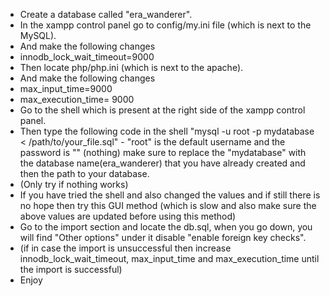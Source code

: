 * Create a database called "era_wanderer".
* In the xampp control panel go to config/my.ini file (which is next to the MySQL).
* And make the following changes
* innodb_lock_wait_timeout=9000
* Then locate php/php.ini (which is next to the apache).
* And make the following changes
* max_input_time=9000
* max_execution_time= 9000
* Go to the shell which is present at the right side of the xampp control panel.
* Then type the following code in the shell "mysql -u root -p mydatabase < /path/to/your_file.sql" - "root" is the default username and the password is "" (nothing) make sure to replace the "mydatabase" with the database name(era_wanderer) that you have already created and then the path to your database.
* (Only try if nothing works)
* If you have tried the shell and also changed the values and if still there is no hope then try this GUI method (which is slow and also make sure the above values are updated before using this method)
* Go to the import section and locate the db.sql, when you go down, you will find "Other options" under it disable "enable foreign key checks".
* (if in case the import is unsuccessful then increase innodb_lock_wait_timeout, max_input_time and max_execution_time until the import is successful)
* Enjoy
